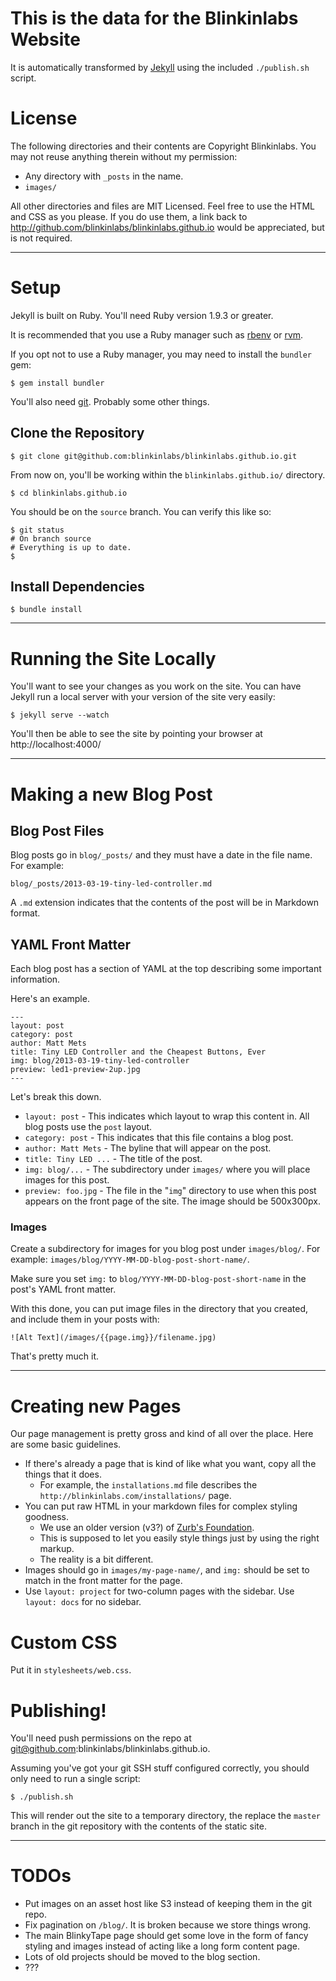 # This is the data for the Blinkinlabs Website

It is automatically transformed by [Jekyll](http://github.com/mojombo/jekyll) using the included `./publish.sh` script.


# License

The following directories and their contents are Copyright Blinkinlabs. You may not reuse anything therein without my permission:

* Any directory with `_posts` in the name.
* `images/`

All other directories and files are MIT Licensed. Feel free to use the HTML and CSS as you please. If you do use them, a link back to http://github.com/blinkinlabs/blinkinlabs.github.io would be appreciated, but is not required.

----

# Setup

Jekyll is built on Ruby. You'll need Ruby version 1.9.3 or greater.

It is recommended that you use a Ruby manager such as [rbenv](https://github.com/sstephenson/rbenv) or [rvm](http://rvm.io/).

If you opt not to use a Ruby manager, you may need to install the `bundler` gem:

	$ gem install bundler

You'll also need [git](http://git-scm.com/). Probably some other things.

## Clone the Repository

	$ git clone git@github.com:blinkinlabs/blinkinlabs.github.io.git

From now on, you'll be working within the `blinkinlabs.github.io/` directory.

	$ cd blinkinlabs.github.io

You should be on the `source` branch. You can verify this like so:

	$ git status
	# On branch source
	# Everything is up to date.
	$

## Install Dependencies

	$ bundle install

----

# Running the Site Locally

You'll want to see your changes as you work on the site. You can have Jekyll run
a local server with your version of the site very easily:

	$ jekyll serve --watch

You'll then be able to see the site by pointing your browser at http://localhost:4000/

----

# Making a new Blog Post

## Blog Post Files

Blog posts go in `blog/_posts/` and they must have a date in the file name. For example:

	blog/_posts/2013-03-19-tiny-led-controller.md

A `.md` extension indicates that the contents of the post will be in Markdown format.

## YAML Front Matter

Each blog post has a section of YAML at the top describing some important information.

Here's an example.

	---
	layout: post
	category: post
	author: Matt Mets
	title: Tiny LED Controller and the Cheapest Buttons, Ever
	img: blog/2013-03-19-tiny-led-controller
	preview: led1-preview-2up.jpg
	---

Let's break this down.

* `layout: post` - This indicates which layout to wrap this content in. All blog
posts use the `post` layout.
* `category: post` - This indicates that this file contains a blog post.
* `author: Matt Mets` - The byline that will appear on the post.
* `title: Tiny LED ...` - The title of the post.
* `img: blog/...` - The subdirectory under `images/` where you will place images
for this post.
* `preview: foo.jpg` - The file in the "`img`" directory to use when this post
appears on the front page of the site. The image should be 500x300px.

### Images

Create a subdirectory for images for you blog post under `images/blog/`. For example: `images/blog/YYYY-MM-DD-blog-post-short-name/`.

Make sure you set `img:` to `blog/YYYY-MM-DD-blog-post-short-name` in the post's
YAML front matter.

With this done, you can put image files in the directory that you created, and
include them in your posts with:

	![Alt Text](/images/{{page.img}}/filename.jpg)

That's pretty much it.

----

# Creating new Pages

Our page management is pretty gross and kind of all over the place. Here are
some basic guidelines.

* If there's already a page that is kind of like what you want, copy all the
things that it does.
	* For example, the `installations.md` file describes the `http://blinkinlabs.com/installations/` page.
* You can put raw HTML in your markdown files for complex styling goodness.
	* We use an older version (v3?) of [Zurb's Foundation](http://foundation.zurb.com/).
	* This is supposed to let you easily style things just by using the right
	markup.
	* The reality is a bit different.
* Images should go in `images/my-page-name/`, and `img:` should be set to match in the front matter for the page.
* Use `layout: project` for two-column pages with the sidebar. Use `layout: docs`
for no sidebar.

# Custom CSS

Put it in `stylesheets/web.css`.

# Publishing!

You'll need push permissions on the repo at git@github.com:blinkinlabs/blinkinlabs.github.io.

Assuming you've got your git SSH stuff configured correctly, you should only
need to run a single script:

	$ ./publish.sh

This will render out the site to a temporary directory, the replace the `master`
branch in the git repository with the contents of the static site.

----

# TODOs

* Put images on an asset host like S3 instead of keeping them in the git repo.
* Fix pagination on `/blog/`. It is broken because we store things wrong.
* The main BlinkyTape page should get some love in the form of fancy styling and
images instead of acting like a long form content page.
* Lots of old projects should be moved to the blog section.
* ???
